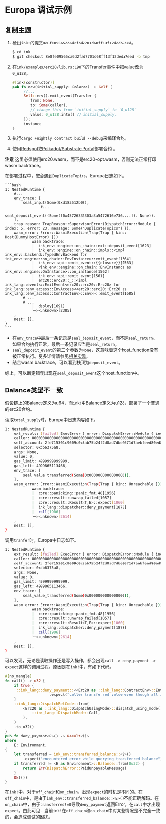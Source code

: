 # Europa 调试示例

## 复制主题

1. 检出`ink!`的提交`8e8fe09565ca6d2fad7701d68ff13f12deda7eed`。
    ```bash
    $ cd ink
    $ git checkout 8e8fe09565ca6d2fad7701d68ff13f12deda7eed -b tmp
    ```

2. 在`ink/examples/erc20/lib.rs:L90`下的Transfer事件中把value改为`0_u128`。
    ```rust
    #[ink(constructor)]
    pub fn new(initial_supply: Balance) -> Self {
         //...
         Self::env().emit_event(Transfer {
            from: None,
            to: Some(caller),
            // change this from `initial_supply` to `0_u128`
            value: 0_u128.into() // initial_supply,
         });
         instance
    }
    ```

3. 执行`cargo +nightly contract build --debug`来编译合约。
4. 使用[Redspot](https://redspot.patract.io/en/tutorial/)或[Polkadot/Substrate Portal](https://polkadot.js.org/apps/#/explorer)部署合约 。

**注意** 这里必须使用erc20.wasm，而不是erc20-opt.wasm，否则无法正常打印wasm backtrace。

在部署过程中，您会遇到`DuplicateTopics`，Europa日志如下。

    ```bash
    1: NestedRuntime {
        #...
        env_trace: [
            seal_input(Some(0xd183512b0)),
                    #...    
                    seal_deposit_event((Some([0x45726332303a3a5472616e736....]), None)),
        ],
        trap_reason: TrapReason::SupervisorError(DispatchError::Module { index: 5, error: 23, message: Some("DuplicateTopics") }),
        wasm_error: Error::WasmiExecution(Trap(Trap { kind: Host(DummyHostError) }))
                wasm backtrace: 
                |  ink_env::engine::on_chain::ext::deposit_event[1623]
                |  ink_env::engine::on_chain::impls::<impl ink_env::backend::TypedEnvBackend for ink_env::engine::on_chain::EnvInstance>::emit_event[1564]
                |  ink_env::api::emit_event::{{closure}}[1563]
                |  <ink_env::engine::on_chain::EnvInstance as ink_env::engine::OnInstance>::on_instance[1562]
                |  ink_env::api::emit_event[1561]
                |  erc20::erc20::_::<impl ink_lang::events::EmitEvent<erc20::erc20::Erc20> for ink_lang::env_access::EnvAccess<<erc20::erc20::Erc20 as ink_lang::env_access::ContractEnv>::Env>>::emit_event[1685]
            # ...
            # ...
                |  deploy[1691]
                ╰─><unknown>[2385]
        ,
        nest: [],
    }
    ```

* 在`env_trace`中最后一条记录是`seal_deposit_event`，而不是`seal_return`。如果合约执行正常，最后一条记录应当是`seal_return`。
* `seal_deposit_event`的第二个参数为`None`，这意味着这个host_function没有被正常执行。更多详情请参见[相关实现](https://github.com/patractlabs/substrate/blob/3624deb47cabe6f6cd44ec2c49c6ae5a29fd2198/frame/contracts/src/wasm/runtime.rs#L1399)。
* 结合wasm backtrace，可以看到栈顶为`deposit_event`。

综上，可以断定错误出现在`seal_deposit_event`这个host_function中。

## Balance类型不一致

假设链上的Balance定义为u64，而`ink!`中Balance定义为u128，部署了一个普通的erc20合约。

读取`total_supply`时，Europa中日志内容如下。

```bash
1: NestedRuntime {
    ext_result: [failed] ExecError { error: DispatchError::Module { index: 5, error: 17, message: Some("ContractTrapped") }, origin: ErrorOrigin::Caller },
    caller: 0000000000000000000000000000000000000000000000000000000000000000 (5C4hrfjw...),
    self_account: 2fe715301c9609c0c5ab75b24f2d8ad7dbe9671d7aebfeed80ed8963bc017955 (5D9Wkfa3...),
    selector: 0xdb6375a8,
    args: None,
    value: 0,
    gas_limit: 4999999999999,
    gas_left: 4999865113466,
    env_trace: [
        seal_value_transferred(Some(0x0000000000000000)),
    ],
    wasm_error: Error::WasmiExecution(Trap(Trap { kind: Unreachable }))
            wasm backtrace:
            |  core::panicking::panic_fmt.48[1956]
            |  core::result::unwrap_failed[1057]
            |  core::result::Result<T,E>::expect[1060]
            |  ink_lang::dispatcher::deny_payment[1878]
            |  call[1906]
            ╰─><unknown>[2614]
    ,
    nest: [],
}
```

调用`tranfer`时，Europa中日志如下。

```bash
1: NestedRuntime {
    ext_result: [failed] ExecError { error: DispatchError::Module { index: 5, error: 17, message: Some("ContractTrapped") }, origin: ErrorOrigin::Caller },
    caller: 0000000000000000000000000000000000000000000000000000000000000000 (5C4hrfjw...),
    self_account: 2fe715301c9609c0c5ab75b24f2d8ad7dbe9671d7aebfeed80ed8963bc017955 (5D9Wkfa3...),
    selector: 0xdb6375a8,
    args: None,
    value: 0,
    gas_limit: 4999999999999,
    gas_left: 4999865113466,
    env_trace: [
        seal_value_transferred(Some(0x0000000000000000)),
    ],
    wasm_error: Error::WasmiExecution(Trap(Trap { kind: Unreachable }))
            wasm backtrace:
            |  core::panicking::panic_fmt.48[1956]
            |  core::result::unwrap_failed[1057]
            |  core::result::Result<T,E>::expect[1060]
            |  ink_lang::dispatcher::deny_payment[1878]
            |  call[1906]
            ╰─><unknown>[2614]
    ,
    nest: [],
}
```
可以发现，无论是读取操作还是写入操作，都会出现`call -> deny_payment -> expect`这样的调用过程。原因是在`ink!`中，有如下代码。
```rust
#[no_mangle]
fn call() -> u32 {
    if true {
     ::ink_lang::deny_payment::<<Erc20 as ::ink_lang::ContractEnv>::Env>()
                    .expect("caller transferred value even though all ink! message deny payments")
    }
    ::ink_lang::DispatchRetCode::from(
        <Erc20 as ::ink_lang::DispatchUsingMode>::dispatch_using_mode(
            ::ink_lang::DispatchMode::Call,
        ),
    )
    .to_u32()
}
pub fn deny_payment<E>() -> Result<()>
where
    E: Environment,
{
    let transferred = ink_env::transferred_balance::<E>()
        .expect("encountered error while querying transferred balance");
    if transferred != <E as Environment>::Balance::from(0u32) {
        return Err(DispatchError::PaidUnpayableMessage)
    }
    Ok(())
}
```
在`ink!`中，对于`off_chain`和`on_chain`，出现`expect`的时机是不同的。在`off_chain`中，是由于`ink_env::transferred_balance::<E>()`不能正确解码。在`on_chain`中，由于`transferred!=0`导致`deny_payment`返回Error，在`call`中才出现`expect`。由此可见，当前`ink!`在`off_chain`和`on_chain`中对某些情况是不完全一致的，会造成调试的困扰。



